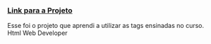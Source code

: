 ### [Link para a Projeto](https://wandersondantaas.github.io/FrontEndSenai2023/Projeto02/index.html)

Esse foi o projeto que aprendi a utilizar as tags ensinadas no curso. <br>
Html Web Developer

